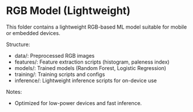 # RGB Model (Lightweight)

This folder contains a lightweight RGB-based ML model suitable for mobile or embedded devices.

Structure:
- data/: Preprocessed RGB images
- features/: Feature extraction scripts (histogram, paleness index)
- models/: Trained models (Random Forest, Logistic Regression)
- training/: Training scripts and configs
- inference/: Lightweight inference scripts for on-device use

Notes:
- Optimized for low-power devices and fast inference.
